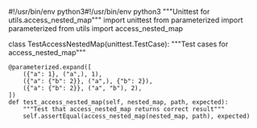 #!/usr/bin/env python3#!/usr/bin/env python3
"""Unittest for utils.access_nested_map"""
import unittest
from parameterized import parameterized
from utils import access_nested_map


class TestAccessNestedMap(unittest.TestCase):
    """Test cases for access_nested_map"""

    @parameterized.expand([
        ({"a": 1}, ("a",), 1),
        ({"a": {"b": 2}}, ("a",), {"b": 2}),
        ({"a": {"b": 2}}, ("a", "b"), 2),
    ])
    def test_access_nested_map(self, nested_map, path, expected):
        """Test that access_nested_map returns correct result"""
        self.assertEqual(access_nested_map(nested_map, path), expected)
